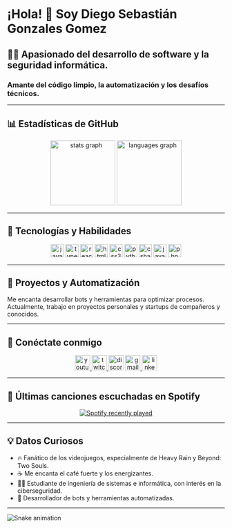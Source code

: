 # ¡Hola! 🙌 Soy Diego Sebastián Gonzales Gomez

## 👨‍💻 Apasionado del desarrollo de software y la seguridad informática.

### Amante del código limpio, la automatización y los desafíos técnicos.

---

## 📊 Estadísticas de GitHub

<div align="center">
  <img src="https://github-readme-stats.vercel.app/api?username=estrosebas&hide_title=false&hide_rank=false&show_icons=true&include_all_commits=true&count_private=true&disable_animations=false&theme=dracula&locale=en&hide_border=false" height="150" alt="stats graph"  />
  <img src="https://github-readme-stats.vercel.app/api/top-langs?username=estrosebas&locale=en&hide_title=false&layout=compact&card_width=320&langs_count=5&theme=dracula&hide_border=false" height="150" alt="languages graph"  />
</div>

---

## 🚀 Tecnologías y Habilidades

<div align="center">
  <img src="https://cdn.jsdelivr.net/gh/devicons/devicon/icons/javascript/javascript-original.svg" height="30" alt="javascript logo"  />
  <img src="https://cdn.jsdelivr.net/gh/devicons/devicon/icons/typescript/typescript-original.svg" height="30" alt="typescript logo"  />
  <img src="https://cdn.jsdelivr.net/gh/devicons/devicon/icons/react/react-original.svg" height="30" alt="react logo"  />
  <img src="https://cdn.jsdelivr.net/gh/devicons/devicon/icons/html5/html5-original.svg" height="30" alt="html5 logo"  />
  <img src="https://cdn.jsdelivr.net/gh/devicons/devicon/icons/css3/css3-original.svg" height="30" alt="css3 logo"  />
  <img src="https://cdn.jsdelivr.net/gh/devicons/devicon/icons/python/python-original.svg" height="30" alt="python logo"  />
  <img src="https://cdn.jsdelivr.net/gh/devicons/devicon/icons/csharp/csharp-original.svg" height="30" alt="csharp logo"  />
  <img src="https://cdn.jsdelivr.net/gh/devicons/devicon/icons/java/java-original.svg" height="30" alt="java logo"  />
  <img src="https://cdn.jsdelivr.net/gh/devicons/devicon/icons/php/php-original.svg" height="30" alt="php logo"  />
</div>

---

## 📡 Proyectos y Automatización

Me encanta desarrollar bots y herramientas para optimizar procesos. Actualmente, trabajo en proyectos personales y startups de compañeros y conocidos.

---

## 📱 Conéctate conmigo

<div align="center">
  <a href="https://www.youtube.com/@estrosebas3765" target="_blank">
    <img src="https://img.shields.io/static/v1?message=Youtube&logo=youtube&label=&color=FF0000&logoColor=white&labelColor=&style=for-the-badge" height="35" alt="youtube logo"  />
  </a>
  <a href="https://www.twitch.tv/cristian_eloy" target="_blank">
    <img src="https://img.shields.io/static/v1?message=Twitch&logo=twitch&label=&color=9146FF&logoColor=white&labelColor=&style=for-the-badge" height="35" alt="twitch logo"  />
  </a>
  <img src="https://img.shields.io/static/v1?message=Discord&logo=discord&label=&color=7289DA&logoColor=white&labelColor=&style=for-the-badge" height="35" alt="discord logo"  />
  <a href="mailto:estrosebas@gmail.com" target="_blank">
    <img src="https://img.shields.io/static/v1?message=Gmail&logo=gmail&label=&color=D14836&logoColor=white&labelColor=&style=for-the-badge" height="35" alt="gmail logo"  />
  </a>
  <a href="https://www.linkedin.com/in/diego-sebastian-gonzales-gomez-a9b0a1212/" target="_blank">
    <img src="https://img.shields.io/static/v1?message=LinkedIn&logo=linkedin&label=&color=0077B5&logoColor=white&labelColor=&style=for-the-badge" height="35" alt="linkedin logo"  />
  </a>
</div>

---

## 🎵 Últimas canciones escuchadas en Spotify

<div align="center">
  <a href="https://open.spotify.com/user/am7k2gf3i2djdqcqxjshj6u8q">
    <img src="https://spotify-recently-played-readme.vercel.app/api?user=am7k2gf3i2djdqcqxjshj6u8q&count=5&unique=true" alt="Spotify recently played"  />
  </a>
</div>

---

## 💡 Datos Curiosos

- 🔥 Fanático de los videojuegos, especialmente de Heavy Rain y Beyond: Two Souls.
- ☕ Me encanta el café fuerte y los energizantes.
- 🕵️‍♂️ Estudiante de ingeniería de sistemas e informática, con interés en la ciberseguridad.
- 🤖 Desarrollador de bots y herramientas automatizadas.

---

<img src="https://raw.githubusercontent.com/estrosebas/estrosebas/output/snake.svg" alt="Snake animation" />

